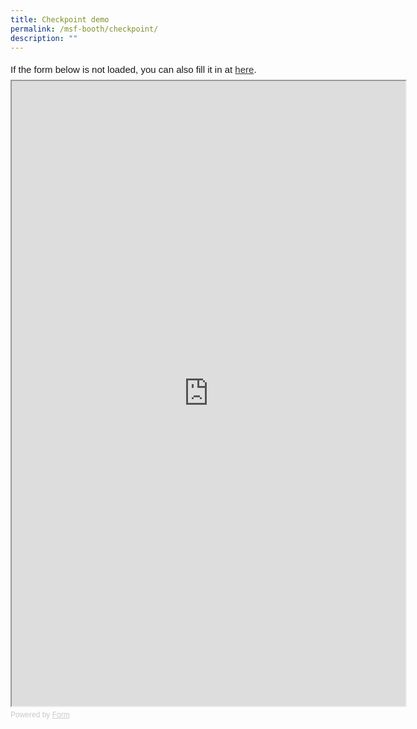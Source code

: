```yaml
---
title: Checkpoint demo
permalink: /msf-booth/checkpoint/
description: ""
---
```

<div style="font-family: Sans-Serif; font-size: 15px; color: #000; opacity: 0.9; padding-top: 5px; padding-bottom: 8px;"> If the form below is not loaded, you can also fill it in at <a href="https://form.gov.sg/64b7ca28b8f424001285743a">here</a>. </div> <!-- Change the width and height values to suit you best --> <iframe style="width: 125%; height: 1000px" src="https://form.gov.sg/64b7ca28b8f424001285743a" id="iframe"></iframe> <div style="font-family: Sans-Serif; font-size: 12px; color: #999; opacity: 0.5; padding-top: 5px;"> Powered by <a style="color: #999" href="https://form.gov.sg">Form</a> </div>